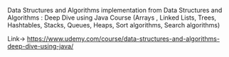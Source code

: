 Data Structures and Algorithms implementation from Data Structures and Algorithms : Deep Dive using Java Course
           (Arrays , Linked Lists, Trees, Hashtables, Stacks, Queues, Heaps, Sort algorithms, Search algorithms)

Link-> https://www.udemy.com/course/data-structures-and-algorithms-deep-dive-using-java/
